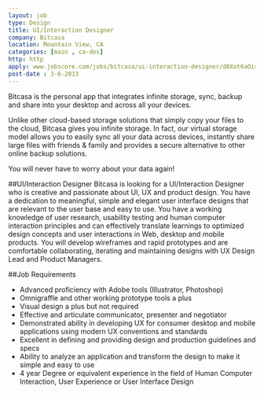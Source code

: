 ```yaml
---
layout: job
type: Design
title: UI/Interaction Designer
company: Bitcasa
location: Mountain View, CA
categories: [main , ca-des]
http: http
apply: www.jobscore.com/jobs/bitcasa/ui-interaction-designer/d8Xot6aOir4P_uiGakhP3Q?ref=rss&sid=68
post-date : 3-6-2013
---
```


Bitcasa is the personal app that integrates infinite storage, sync, backup and share into your desktop and across all your devices.

Unlike other cloud-based storage solutions that simply copy your files to the cloud, Bitcasa gives you infinite storage.  In fact, our virtual storage model allows you to easily sync all your data across devices, instantly share large files with friends & family and provides a secure alternative to other online backup solutions.

You will never have to worry about your data again!

##UI/Interaction Designer
Bitcasa is looking for a UI/Interaction Designer who is creative and passionate about UI, UX and product design. You have a dedication to meaningful, simple and elegant user interface designs that are relevant to the user base and easy to use. You have a working knowledge of user research, usability testing and human computer interaction principles and can effectively translate learnings to optimized design concepts and user interactions in Web, desktop and mobile products. You will develop wireframes and rapid prototypes and are comfortable collaborating, iterating and maintaining designs with UX Design Lead and Product Managers.

##Job Requirements

* Advanced proficiency with Adobe tools (Illustrator, Photoshop)
* Omnigraffle and other working prototype tools a plus
* Visual design a plus but not required
* Effective and articulate communicator, presenter and negotiator
* Demonstrated ability in developing UX for consumer desktop and mobile applications using modern UX conventions and standards
* Excellent in defining and providing design and production guidelines and specs
* Ability to analyze an application and transform the design to make it simple and easy to use
* 4 year Degree or equivalent experience in the field of Human Computer Interaction, User Experience or User Interface Design